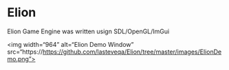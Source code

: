 # Elion


Elion Game Engine was written usign SDL/OpenGL/ImGui


<img width=“964” alt=“Elion Demo Window” src=“https://https://github.com/lasteveqa/Elion/tree/master/images/ElionDemo.png”>
